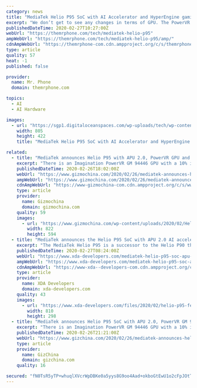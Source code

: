 ```yaml
---
category: news
title: "MediaTek Helio P95 SoC with AI Accelerator and HyperEngine gaming launched"
excerpt: "We don’t get to see any changes in terms of GPU. The PowerVR GM 9446 GPU is now improved to offer 10% better performance. The AI processing unit has also received a 10% performance gain. The Helio P95 supports the triple Image Signal Processor. OEMs get to include either a single 64MP sensor or up to 24MP and 16MP in dual camera setup."
publishedDateTime: 2020-02-27T10:27:00Z
webUrl: "https://themrphone.com/tech/mediatek-helio-p95"
ampWebUrl: "https://themrphone.com/tech/mediatek-helio-p95/amp/"
cdnAmpWebUrl: "https://themrphone-com.cdn.ampproject.org/c/s/themrphone.com/tech/mediatek-helio-p95/amp/"
type: article
quality: 57
heat: -1
published: false

provider:
  name: Mr. Phone
  domain: themrphone.com

topics:
  - AI
  - AI Hardware

images:
  - url: "https://sgp1.digitaloceanspaces.com/wp-uploads/tech/wp-content/uploads/2020/02/27152338/Helio-p95-featured-image.png"
    width: 805
    height: 422
    title: "MediaTek Helio P95 SoC with AI Accelerator and HyperEngine gaming launched"

related:
  - title: "MediaTek announces Helio P95 with APU 2.0, PowerVR GPU and more"
    excerpt: "There is an Imagination PowerVR GM 94446 GPU with a 10% improvement in performance over the last generation ... The processor has a triple ISP with 14-bit RAW and 10-bit YUV processing. It also has AI-camera enhancements such as AI-NR low-light photography, 5-person human pose tracking, multiple objects and scene identification, and AI depth ..."
    publishedDateTime: 2020-02-26T18:02:00Z
    webUrl: "https://www.gizmochina.com/2020/02/26/mediatek-announces-helio-p95-with-apu-2-0-powervr-gpu-and-more/"
    ampWebUrl: "https://www.gizmochina.com/2020/02/26/mediatek-announces-helio-p95-with-apu-2-0-powervr-gpu-and-more/?amp"
    cdnAmpWebUrl: "https://www-gizmochina-com.cdn.ampproject.org/c/s/www.gizmochina.com/2020/02/26/mediatek-announces-helio-p95-with-apu-2-0-powervr-gpu-and-more/?amp"
    type: article
    provider:
      name: Gizmochina
      domain: gizmochina.com
    quality: 59
    images:
      - url: "https://www.gizmochina.com/wp-content/uploads/2020/02/Helio-P95.png"
        width: 822
        height: 594
  - title: "MediaTek announces the Helio P95 SoC with APU 2.0 AI accelerator, HyperEngine game technology, and more"
    excerpt: "The MediaTek Helio P95 is a successor to the Helio P90 that was launched back in December 2018 and brings along several improvements across GPU, camera, connectivity, and AI. By and large, the Helio P95 isn’t a drastic upgrade over its predecessor. It continues to employ the same CPU architecture, featuring 2x ARM Cortex-A75 performance cores ..."
    publishedDateTime: 2020-02-27T08:24:00Z
    webUrl: "https://www.xda-developers.com/mediatek-helio-p95-soc-apu-20-ai-accelerator-hyperengine-game-technology/"
    ampWebUrl: "https://www.xda-developers.com/mediatek-helio-p95-soc-apu-20-ai-accelerator-hyperengine-game-technology/amp/"
    cdnAmpWebUrl: "https://www-xda--developers-com.cdn.ampproject.org/c/s/www.xda-developers.com/mediatek-helio-p95-soc-apu-20-ai-accelerator-hyperengine-game-technology/amp/"
    type: article
    provider:
      name: XDA Developers
      domain: xda-developers.com
    quality: 43
    images:
      - url: "https://www.xda-developers.com/files/2020/02/helio-p95-feature-810x298_c.jpg"
        width: 810
        height: 298
  - title: "MediaTek announces Helio P95 SoC with APU 2.0, PowerVR GM 94446 GPU and more"
    excerpt: "There is an Imagination PowerVR GM 94446 GPU with a 10% improvement in performance over the ... The SoC has a triple ISP with 14-bit RAW and 10-bit YUV processing. It also has AI-camera enhancements such as AI-NR low-light photography, 5-person human ..."
    publishedDateTime: 2020-02-26T21:21:00Z
    webUrl: "https://www.gizchina.com/2020/02/26/mediatek-announces-helio-p95-soc-with-apu-2-0-powervr-gpu/"
    type: article
    provider:
      name: GizChina
      domain: gizchina.com
    quality: 16

secured: "fN0TsR5yTP+whuqlXVcrWpDBKe0a5yys8G9oo4Aad+okboGtEwU1o2cFpJOtT4wbPUj5VtKRXAokx9m055S29C3xvoHIYEzWuqtg23L6ALYElPhEXM59xMUBwg/GDssranhdPc0zrBNW2kA5D9puEuIur1pNHHUI3+lfPT33M2HGDDdVBYkoN94xXK1ISdcVEVnAYcLBvbhXNpcymvZDuvD4RpOkIGLObY7Az8o7ZIDSEEnxZExQ/2vfrIbcAYWqqyDkuWvuqZFCft5C1sf70V27An06hy9i26UTn41IZZFQvRQB54Xe6N2eWLO9vIYa;QRivnRLWa5OdwiAbLGmzeQ=="
---
```


